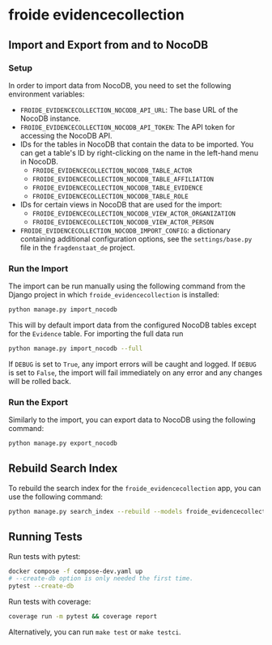 # froide evidencecollection

## Import and Export from and to NocoDB

### Setup

In order to import data from NocoDB, you need to set the following environment variables:

- `FROIDE_EVIDENCECOLLECTION_NOCODB_API_URL`: The base URL of the NocoDB instance.
- `FROIDE_EVIDENCECOLLECTION_NOCODB_API_TOKEN`: The API token for accessing the NocoDB API.
- IDs for the tables in NocoDB that contain the data to be imported. You can get a table's ID by right-clicking on the name in the left-hand menu in NocoDB.
  - `FROIDE_EVIDENCECOLLECTION_NOCODB_TABLE_ACTOR`
  - `FROIDE_EVIDENCECOLLECTION_NOCODB_TABLE_AFFILIATION`
  - `FROIDE_EVIDENCECOLLECTION_NOCODB_TABLE_EVIDENCE`
  - `FROIDE_EVIDENCECOLLECTION_NOCODB_TABLE_ROLE`
- IDs for certain views in NocoDB that are used for the import:
  - `FROIDE_EVIDENCECOLLECTION_NOCODB_VIEW_ACTOR_ORGANIZATION`
  - `FROIDE_EVIDENCECOLLECTION_NOCODB_VIEW_ACTOR_PERSON`
- `FROIDE_EVIDENCECOLLECTION_NOCODB_IMPORT_CONFIG`: a dictionary containing additional configuration options, see the `settings/base.py` file in the `fragdenstaat_de` project.

### Run the Import

The import can be run manually using the following command from the Django project in which `froide_evidencecollection` is installed:

```bash
python manage.py import_nocodb
```

This will by default import data from the configured NocoDB tables except for the `Evidence` table. For importing the full data run

```bash
python manage.py import_nocodb --full
```

If `DEBUG` is set to `True`, any import errors will be caught and logged. If `DEBUG` is set to `False`, the import will fail immediately on any error and any changes will be rolled back.

### Run the Export

Similarly to the import, you can export data to NocoDB using the following command:

```bash
python manage.py export_nocodb
```

## Rebuild Search Index

To rebuild the search index for the `froide_evidencecollection` app, you can use the following command:

```bash
python manage.py search_index --rebuild --models froide_evidencecollection
```

## Running Tests

Run tests with pytest:

```bash
docker compose -f compose-dev.yaml up
# --create-db option is only needed the first time.
pytest --create-db
```

Run tests with coverage:

```bash
coverage run -m pytest && coverage report
```

Alternatively, you can run `make test` or `make testci`.
